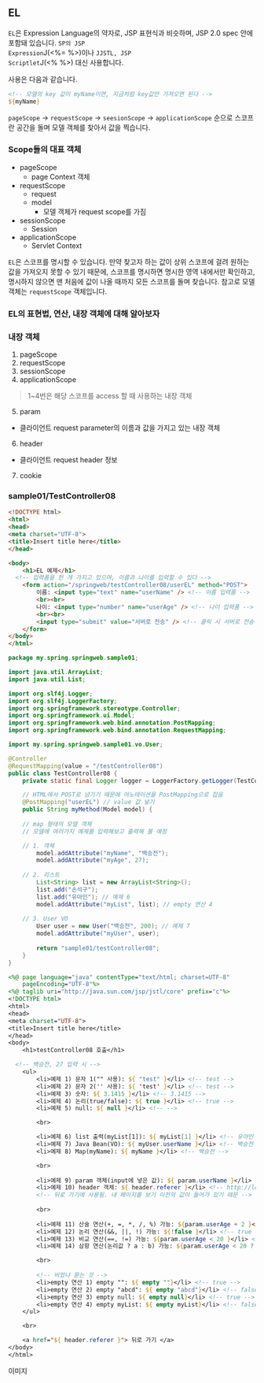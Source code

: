 ## EL 

<code>EL</code>은 Expression Language의 약자로, JSP 표현식과 비슷하며, JSP 2.0 spec 안에 포함돼 있습니다. <code>SP의 JSP Expression</code>J(<%= %>)이나 <code>JJSTL, JSP Scriptlet</code>J(<% %>) 대신 사용합니다.

사용은 다음과 같습니다.

```jsp
<!-- 모델의 key 값이 myName이면, 지금처럼 key값만 가져오면 된다 -->
${myName}
```

<code>pageScope</code> -> <code>requestScope</code> -> <code>seesionScope</code> -> <code>applicationScope</code> 순으로 스코프란 공간을 돌며 모델 객체를 찾아서 값을 찍습니다.

### Scope들의 대표 객체
- pageScope
  - page Context 객체
- requestScope
  - request
  - model
    - 모델 객체가 request scope를 가짐
- sessionScope
  - Session
- applicationScope
  - Servlet Context

<code>EL</code>은 스코프를 명시할 수 있습니다. 만약 찾고자 하는 값이 상위 스코프에 걸려 원하는 값을 가져오지 못할 수 있기 때문에, 스코프를 명시하면 명시한 영역 내에서만 확인하고, 명시하지 않으면 맨 처음에 값이 나올 때까지 모든 스코프를 돌며 찾습니다. 참고로 모델 객체는 <code>requestScope</code> 객체입니다.

### EL의 표현법, 연산, 내장 객체에 대해 알아보자

### 내장 객체
1. pageScope
2. requestScope
3. sessionScope
4. applicationScope
> 1~4번은 해당 스코프를 access 할 때 사용하는 내장 객체

5. param
  - 클라이언트 request parameter의 이름과 값을 가지고 있는 내장 객체
6. header
  - 클라이언트 request header 정보
7. cookie

### sample01/TestController08

```html
<!DOCTYPE html>
<html>
<head>
<meta charset="UTF-8">
<title>Insert title here</title>
</head>

<body>
	<h1>EL 예제</h1>
  <!-- 입력폼을 한 개 가지고 있으며, 이름과 나이를 입력할 수 있다 -->
	<form action="/springweb/testController08/userEL" method="POST">
		이름: <input type="text" name="userName" /> <!-- 이름 입력폼 -->
		<br><br>
		나이: <input type="number" name="userAge" /> <!-- 나이 입력폼 -->
		<br><br>
		<input type="submit" value="서버로 전송" /> <!-- 클릭 시 서버로 전송 -->
	</form>
</body>
</html>
```

```java
package my.spring.springweb.sample01;

import java.util.ArrayList;
import java.util.List;

import org.slf4j.Logger;
import org.slf4j.LoggerFactory;
import org.springframework.stereotype.Controller;
import org.springframework.ui.Model;
import org.springframework.web.bind.annotation.PostMapping;
import org.springframework.web.bind.annotation.RequestMapping;

import my.spring.springweb.sample01.vo.User;

@Controller
@RequestMapping(value = "/testController08")
public class TestController08 {
	private static final Logger logger = LoggerFactory.getLogger(TestController08.class);

	// HTML에서 POST로 넘기기 때문에 어노테이션을 PostMapping으로 잡음
	@PostMapping("userEL") // value 값 넣기
	public String myMethod(Model model) {
		
    // map 형태의 모델 객체
    // 모델에 여러가지 예제를 입력해보고 출력해 볼 예정

    // 1. 객체
		model.addAttribute("myName", "백승전");
		model.addAttribute("myAge", 27);
		
    // 2. 리스트
		List<String> list = new ArrayList<String>();
		list.add("손석구");
		list.add("유아인"); // 예제 6
		model.addAttribute("myList", list); // empty 연산 4
		
    // 3. User VO
		User user = new User("백승전", 200); // 예제 7
		model.addAttribute("myUser", user);
		
		return "sample01/testController08";
	}
}
```

```jsp
<%@ page language="java" contentType="text/html; charset=UTF-8"
	pageEncoding="UTF-8"%>
<%@ taglib uri="http://java.sun.com/jsp/jstl/core" prefix="c"%>
<!DOCTYPE html>
<html>
<head>
<meta charset="UTF-8">
<title>Insert title here</title>
</head>
<body>
	<h1>testController08 호출</h1>

  <!-- 백승전, 27 입력 시 -->
	<ul>
		<li>예제 1) 문자 1("" 사용): ${ "test" }</li> <!-- test -->
		<li>예제 2) 문자 2('' 사용): ${ 'test' }</li> <!-- test -->
		<li>예제 3) 숫자: ${ 3.1415 }</li> <!-- 3.1415 -->
		<li>예제 4) 논리(true/false): ${ true }</li> <!-- true -->
		<li>예제 5) null: ${ null }</li> <!-- -->

		<br>

		<li>예제 6) list 출력(myList[1]): ${ myList[1] }</li> <!-- 유아인 -->
		<li>예제 7) Java Bean(VO): ${ myUser.userName }</li> <!-- 백승전 -->
		<li>예제 8) Map(myName): ${ myName }</li> <!-- 백승전 -->

		<br>
			
		<li>예제 9) param 객체(input에 넣은 값): ${ param.userName }</li> <!-- 백승전 -->
		<li>예제 10) header 객체: ${ header.referer }</li> <!-- http://localhost:8080/springweb/resources/sample01/testController08.html -->
		<!-- 뒤로 가기에 사용됨. 내 페이지를 보기 이전의 값이 들어가 있기 때문 -->
		
		<br>
		
		<li>예제 11) 산술 연산(+, =, *, /, %) 가능: ${param.userAge + 2 }</li> <!-- 29 -->
		<li>예제 12) 논리 연산(&&, ||, !) 가능: ${!false }</li> <!-- true -->
		<li>예제 13) 비교 연산(==, !=) 가능: ${param.userAge < 20 }</li> <!-- false -->
		<li>예제 14) 삼항 연산(논리값 ? a : b) 가능: ${param.userAge < 20 ? "미성년자" : "성인"}</li> <!-- 성인 -->

		<br>
		
		<!-- 비었냐 묻는 것 -->
		<li>empty 연산 1) empty "": ${ empty ""}</li> <!-- true -->
		<li>empty 연산 2) empty "abcd": ${ empty "abcd"}</li> <!-- false -->
		<li>empty 연산 3) empty null: ${ empty null}</li> <!-- true -->
		<li>empty 연산 4) empty myList: ${ empty myList}</li> <!-- false -->
	</ul>

	<br>

	<a href="${ header.referer }"> 뒤로 가기 </a>
</body>
</html>
```

이미지
